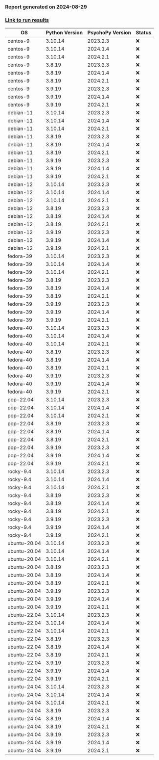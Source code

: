 ### Report generated on 2024-08-29
### [Link to run results](https://github.com/wieluk/psychopy_linux_installer/actions/runs/10604371115)

| OS | Python Version | PsychoPy Version | Status |
|---|---|---|---|
| centos-9 | 3.10.14 | 2023.2.3 | ❌ |
| centos-9 | 3.10.14 | 2024.1.4 | ❌ |
| centos-9 | 3.10.14 | 2024.2.1 | ❌ |
| centos-9 | 3.8.19 | 2023.2.3 | ❌ |
| centos-9 | 3.8.19 | 2024.1.4 | ❌ |
| centos-9 | 3.8.19 | 2024.2.1 | ❌ |
| centos-9 | 3.9.19 | 2023.2.3 | ❌ |
| centos-9 | 3.9.19 | 2024.1.4 | ❌ |
| centos-9 | 3.9.19 | 2024.2.1 | ❌ |
| debian-11 | 3.10.14 | 2023.2.3 | ❌ |
| debian-11 | 3.10.14 | 2024.1.4 | ❌ |
| debian-11 | 3.10.14 | 2024.2.1 | ❌ |
| debian-11 | 3.8.19 | 2023.2.3 | ❌ |
| debian-11 | 3.8.19 | 2024.1.4 | ❌ |
| debian-11 | 3.8.19 | 2024.2.1 | ❌ |
| debian-11 | 3.9.19 | 2023.2.3 | ❌ |
| debian-11 | 3.9.19 | 2024.1.4 | ❌ |
| debian-11 | 3.9.19 | 2024.2.1 | ❌ |
| debian-12 | 3.10.14 | 2023.2.3 | ❌ |
| debian-12 | 3.10.14 | 2024.1.4 | ❌ |
| debian-12 | 3.10.14 | 2024.2.1 | ❌ |
| debian-12 | 3.8.19 | 2023.2.3 | ❌ |
| debian-12 | 3.8.19 | 2024.1.4 | ❌ |
| debian-12 | 3.8.19 | 2024.2.1 | ❌ |
| debian-12 | 3.9.19 | 2023.2.3 | ❌ |
| debian-12 | 3.9.19 | 2024.1.4 | ❌ |
| debian-12 | 3.9.19 | 2024.2.1 | ❌ |
| fedora-39 | 3.10.14 | 2023.2.3 | ❌ |
| fedora-39 | 3.10.14 | 2024.1.4 | ❌ |
| fedora-39 | 3.10.14 | 2024.2.1 | ❌ |
| fedora-39 | 3.8.19 | 2023.2.3 | ❌ |
| fedora-39 | 3.8.19 | 2024.1.4 | ❌ |
| fedora-39 | 3.8.19 | 2024.2.1 | ❌ |
| fedora-39 | 3.9.19 | 2023.2.3 | ❌ |
| fedora-39 | 3.9.19 | 2024.1.4 | ❌ |
| fedora-39 | 3.9.19 | 2024.2.1 | ❌ |
| fedora-40 | 3.10.14 | 2023.2.3 | ❌ |
| fedora-40 | 3.10.14 | 2024.1.4 | ❌ |
| fedora-40 | 3.10.14 | 2024.2.1 | ❌ |
| fedora-40 | 3.8.19 | 2023.2.3 | ❌ |
| fedora-40 | 3.8.19 | 2024.1.4 | ❌ |
| fedora-40 | 3.8.19 | 2024.2.1 | ❌ |
| fedora-40 | 3.9.19 | 2023.2.3 | ❌ |
| fedora-40 | 3.9.19 | 2024.1.4 | ❌ |
| fedora-40 | 3.9.19 | 2024.2.1 | ❌ |
| pop-22.04 | 3.10.14 | 2023.2.3 | ❌ |
| pop-22.04 | 3.10.14 | 2024.1.4 | ❌ |
| pop-22.04 | 3.10.14 | 2024.2.1 | ❌ |
| pop-22.04 | 3.8.19 | 2023.2.3 | ❌ |
| pop-22.04 | 3.8.19 | 2024.1.4 | ❌ |
| pop-22.04 | 3.8.19 | 2024.2.1 | ❌ |
| pop-22.04 | 3.9.19 | 2023.2.3 | ❌ |
| pop-22.04 | 3.9.19 | 2024.1.4 | ❌ |
| pop-22.04 | 3.9.19 | 2024.2.1 | ❌ |
| rocky-9.4 | 3.10.14 | 2023.2.3 | ❌ |
| rocky-9.4 | 3.10.14 | 2024.1.4 | ❌ |
| rocky-9.4 | 3.10.14 | 2024.2.1 | ❌ |
| rocky-9.4 | 3.8.19 | 2023.2.3 | ❌ |
| rocky-9.4 | 3.8.19 | 2024.1.4 | ❌ |
| rocky-9.4 | 3.8.19 | 2024.2.1 | ❌ |
| rocky-9.4 | 3.9.19 | 2023.2.3 | ❌ |
| rocky-9.4 | 3.9.19 | 2024.1.4 | ❌ |
| rocky-9.4 | 3.9.19 | 2024.2.1 | ❌ |
| ubuntu-20.04 | 3.10.14 | 2023.2.3 | ❌ |
| ubuntu-20.04 | 3.10.14 | 2024.1.4 | ❌ |
| ubuntu-20.04 | 3.10.14 | 2024.2.1 | ❌ |
| ubuntu-20.04 | 3.8.19 | 2023.2.3 | ❌ |
| ubuntu-20.04 | 3.8.19 | 2024.1.4 | ❌ |
| ubuntu-20.04 | 3.8.19 | 2024.2.1 | ❌ |
| ubuntu-20.04 | 3.9.19 | 2023.2.3 | ❌ |
| ubuntu-20.04 | 3.9.19 | 2024.1.4 | ❌ |
| ubuntu-20.04 | 3.9.19 | 2024.2.1 | ❌ |
| ubuntu-22.04 | 3.10.14 | 2023.2.3 | ❌ |
| ubuntu-22.04 | 3.10.14 | 2024.1.4 | ❌ |
| ubuntu-22.04 | 3.10.14 | 2024.2.1 | ❌ |
| ubuntu-22.04 | 3.8.19 | 2023.2.3 | ❌ |
| ubuntu-22.04 | 3.8.19 | 2024.1.4 | ❌ |
| ubuntu-22.04 | 3.8.19 | 2024.2.1 | ❌ |
| ubuntu-22.04 | 3.9.19 | 2023.2.3 | ❌ |
| ubuntu-22.04 | 3.9.19 | 2024.1.4 | ❌ |
| ubuntu-22.04 | 3.9.19 | 2024.2.1 | ❌ |
| ubuntu-24.04 | 3.10.14 | 2023.2.3 | ❌ |
| ubuntu-24.04 | 3.10.14 | 2024.1.4 | ❌ |
| ubuntu-24.04 | 3.10.14 | 2024.2.1 | ❌ |
| ubuntu-24.04 | 3.8.19 | 2023.2.3 | ❌ |
| ubuntu-24.04 | 3.8.19 | 2024.1.4 | ❌ |
| ubuntu-24.04 | 3.8.19 | 2024.2.1 | ❌ |
| ubuntu-24.04 | 3.9.19 | 2023.2.3 | ❌ |
| ubuntu-24.04 | 3.9.19 | 2024.1.4 | ❌ |
| ubuntu-24.04 | 3.9.19 | 2024.2.1 | ❌ |
